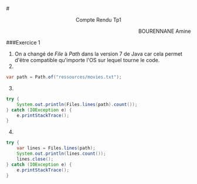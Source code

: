 #<center>Compte Rendu Tp1</center>
<p align="right">BOURENNANE Amine</p>

###Exercice 1
1) On a changé de _File_ à _Path_ dans la version 7 de Java car cela permet d'être compatible qu'importe l'OS sur lequel
tourne le code.
2) 
```java
var path = Path.of("ressources/movies.txt");
```
3)
```java
try {
    System.out.println(Files.lines(path).count());
} catch (IOException e) {
    e.printStackTrace();
}
```
4) 
```java
try {
    var lines = Files.lines(path);
    System.out.println(lines.count());
    lines.close();
} catch (IOException e) {
    e.printStackTrace();
}
```